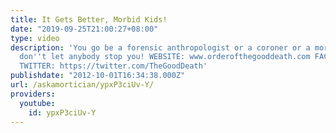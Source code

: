 ```yaml
---
title: It Gets Better, Morbid Kids!
date: "2019-09-25T21:00:27+08:00"
type: video
description: 'You go be a forensic anthropologist or a coroner or a mortician and
  don''t let anybody stop you! WEBSITE: www.orderofthegooddeath.com FACEBOOK: http://www.facebook.com/OrderoftheGoodDeath
  TWITTER: https://twitter.com/TheGoodDeath'
publishdate: "2012-10-01T16:34:38.000Z"
url: /askamortician/ypxP3ciUv-Y/
providers:
  youtube:
    id: ypxP3ciUv-Y
---
```

